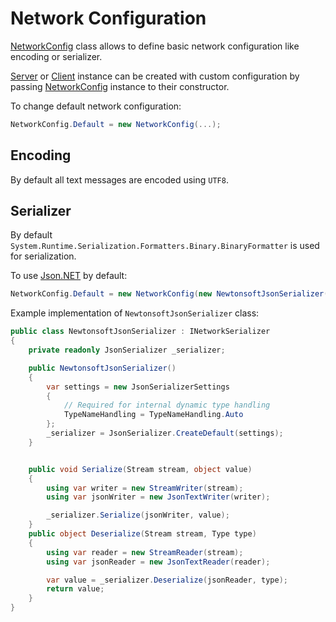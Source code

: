 # Network Configuration

[NetworkConfig](xref:TagBites.Net.NetworkConfig) class allows to define basic network configuration like encoding or serializer. 

[Server](xref:TagBites.Net.Server) or [Client](xref:TagBites.Net.Client) instance can be created with custom configuration by passing [NetworkConfig](xref:TagBites.Net.NetworkConfig) instance to their constructor.

To change default network configuration:

```csharp
NetworkConfig.Default = new NetworkConfig(...);
```

## Encoding

By default all text messages are encoded using `UTF8`.

## Serializer

By default `System.Runtime.Serialization.Formatters.Binary.BinaryFormatter` is used for serialization.

To use [Json.NET](https://www.newtonsoft.com/json) by default:
```csharp
NetworkConfig.Default = new NetworkConfig(new NewtonsoftJsonSerializer());
```

Example implementation of `NewtonsoftJsonSerializer` class:
```csharp
public class NewtonsoftJsonSerializer : INetworkSerializer
{
    private readonly JsonSerializer _serializer;

    public NewtonsoftJsonSerializer()
    {
        var settings = new JsonSerializerSettings 
        { 
            // Required for internal dynamic type handling  
            TypeNameHandling = TypeNameHandling.Auto
        };
        _serializer = JsonSerializer.CreateDefault(settings);
    }


    public void Serialize(Stream stream, object value)
    {
        using var writer = new StreamWriter(stream);
        using var jsonWriter = new JsonTextWriter(writer);

        _serializer.Serialize(jsonWriter, value);
    }
    public object Deserialize(Stream stream, Type type)
    {
        using var reader = new StreamReader(stream);
        using var jsonReader = new JsonTextReader(reader);

        var value = _serializer.Deserialize(jsonReader, type);
        return value;
    }
}
```